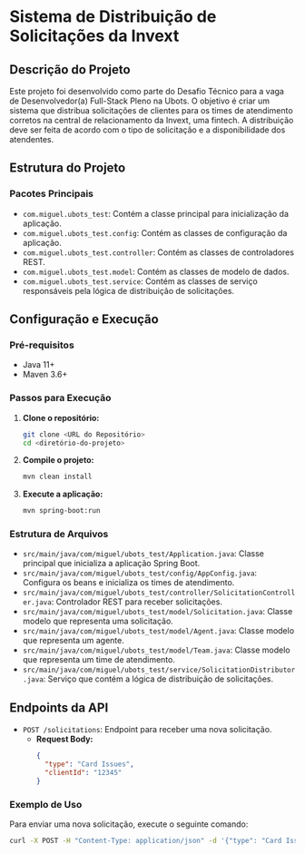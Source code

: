 # Sistema de Distribuição de Solicitações da Invext

## Descrição do Projeto

Este projeto foi desenvolvido como parte do Desafio Técnico para a vaga de Desenvolvedor(a) Full-Stack Pleno na Ubots. O objetivo é criar um sistema que distribua solicitações de clientes para os times de atendimento corretos na central de relacionamento da Invext, uma fintech. A distribuição deve ser feita de acordo com o tipo de solicitação e a disponibilidade dos atendentes.

## Estrutura do Projeto

### Pacotes Principais

- `com.miguel.ubots_test`: Contém a classe principal para inicialização da aplicação.
- `com.miguel.ubots_test.config`: Contém as classes de configuração da aplicação.
- `com.miguel.ubots_test.controller`: Contém as classes de controladores REST.
- `com.miguel.ubots_test.model`: Contém as classes de modelo de dados.
- `com.miguel.ubots_test.service`: Contém as classes de serviço responsáveis pela lógica de distribuição de solicitações.

## Configuração e Execução

### Pré-requisitos

- Java 11+
- Maven 3.6+

### Passos para Execução

1. **Clone o repositório:**

    ```bash
    git clone <URL do Repositório>
    cd <diretório-do-projeto>
    ```

2. **Compile o projeto:**

    ```bash
    mvn clean install
    ```

3. **Execute a aplicação:**

    ```bash
    mvn spring-boot:run
    ```

### Estrutura de Arquivos

- `src/main/java/com/miguel/ubots_test/Application.java`: Classe principal que inicializa a aplicação Spring Boot.
- `src/main/java/com/miguel/ubots_test/config/AppConfig.java`: Configura os beans e inicializa os times de atendimento.
- `src/main/java/com/miguel/ubots_test/controller/SolicitationController.java`: Controlador REST para receber solicitações.
- `src/main/java/com/miguel/ubots_test/model/Solicitation.java`: Classe modelo que representa uma solicitação.
- `src/main/java/com/miguel/ubots_test/model/Agent.java`: Classe modelo que representa um agente.
- `src/main/java/com/miguel/ubots_test/model/Team.java`: Classe modelo que representa um time de atendimento.
- `src/main/java/com/miguel/ubots_test/service/SolicitationDistributor.java`: Serviço que contém a lógica de distribuição de solicitações.

## Endpoints da API

- `POST /solicitations`: Endpoint para receber uma nova solicitação.
    - **Request Body:**
      ```json
      {
        "type": "Card Issues",
        "clientId": "12345"
      }
      ```

### Exemplo de Uso

Para enviar uma nova solicitação, execute o seguinte comando:

```bash
curl -X POST -H "Content-Type: application/json" -d '{"type": "Card Issues", "clientId": "12345"}' http://localhost:8080/solicitations
